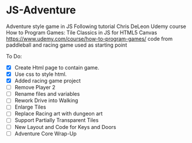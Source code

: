 # JS-Adventure
Adventure style game in JS
Following tutorial
Chris DeLeon Udemy course How to Program Games: Tile Classics in JS for HTML5 Canvas
https://www.udemy.com/course/how-to-program-games/
code from paddleball and racing game used as starting point

To Do:
 - [x] Create Html page to contain game.
 - [x] Use css to style html.
 - [x] Added racing game project
 - [ ] Remove Player 2
 - [ ] Rename files and variables
 - [ ] Rework Drive into Walking
 - [ ] Enlarge Tiles
 - [ ] Replace Racing art with dungeon art
 - [ ] Support Partially Transparent Tiles
 - [ ] New Layout and Code for Keys and Doors
 - [ ] Adventure Core Wrap-Up